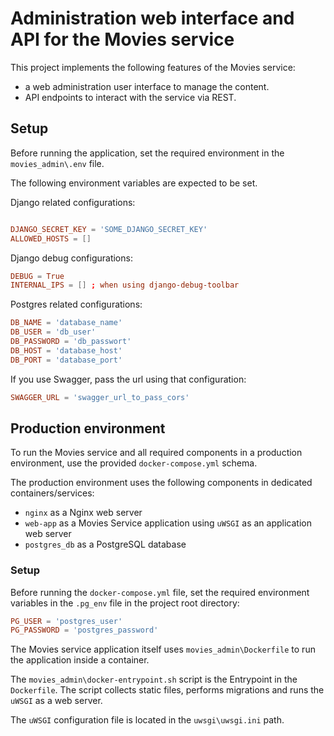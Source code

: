 # Administration web interface and API for the Movies service

This project implements the following features of the Movies service:

- a web administration user interface to manage the content.
- API endpoints to interact with the service via REST.

## Setup

Before running the application, set the required environment in the `movies_admin\.env` file.

The following environment variables are expected to be set.

Django related configurations:

```conf

DJANGO_SECRET_KEY = 'SOME_DJANGO_SECRET_KEY'
ALLOWED_HOSTS = []
```

Django debug configurations:

```conf
DEBUG = True
INTERNAL_IPS = [] ; when using django-debug-toolbar
```

Postgres related configurations:

```conf
DB_NAME = 'database_name'
DB_USER = 'db_user'
DB_PASSWORD = 'db_passwort'
DB_HOST = 'database_host'
DB_PORT = 'database_port'
```

If you use Swagger, pass the url using that configuration:

```conf
SWAGGER_URL = 'swagger_url_to_pass_cors'
```

## Production environment

To run the Movies service and all required components in a production environment, use the provided `docker-compose.yml` schema.

The production environment uses the following components in dedicated containers/services:

- `nginx` as a Nginx web server
- `web-app` as a Movies Service application using `uWSGI` as an application web server
- `postgres_db` as a PostgreSQL database

### Setup

Before running the `docker-compose.yml` file, set the required environment variables in the `.pg_env` file in the project root directory:

```conf
PG_USER = 'postgres_user'
PG_PASSWORD = 'postgres_password'
```

The Movies service application itself uses `movies_admin\Dockerfile` to run the application inside a container.

The `movies_admin\docker-entrypoint.sh` script is the Entrypoint in the `Dockerfile`.
The script collects static files, performs migrations and runs the `uWSGI` as a web server.

The `uWSGI` configuration file is located in the `uwsgi\uwsgi.ini` path.
